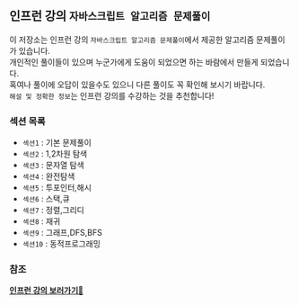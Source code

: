 ## 인프런 강의 `자바스크립트 알고리즘 문제풀이`

이 저장소는 인프런 강의 `자바스크립트 알고리즘 문제풀이`에서 제공한 알고리즘 문제풀이가 있습니다.  
개인적인 풀이들이 있으며 누군가에게 도움이 되었으면 하는 바람에서 만들게 되었습니다.  
혹여나 풀이에 오답이 있을수도 있으니 다른 풀이도 꼭 확인해 보시기 바랍니다.  
`해설 및 정확한 정보`는 인프런 강의를 수강하는 것을 추천합니다!

### 섹션 목록

- `섹션1` : 기본 문제풀이
- `섹션2` : 1,2차원 탐색
- `섹션3` : 문자열 탐색
- `섹션4` : 완전탐색
- `섹션5` : 투포인터,해시
- `섹션6` : 스택,큐
- `섹션7` : 정렬,그리디
- `섹션8` : 재귀
- `섹션9` : 그래프,DFS,BFS
- `섹션10` : 동적프로그래밍

### 참조

**[인프런 강의 보러가기🍃](https://www.inflearn.com/course/%EC%9E%90%EB%B0%94%EC%8A%A4%ED%81%AC%EB%A6%BD%ED%8A%B8-%EC%95%8C%EA%B3%A0%EB%A6%AC%EC%A6%98-%EB%AC%B8%EC%A0%9C%ED%92%80%EC%9D%B4)**
